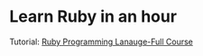# Learn Ruby in an hour

Tutorial: [Ruby Programming Lanauge-Full Course](https://www.youtube.com/watch?v=t_ispmWmdjY&ab_channel=freeCodeCamp.org)
